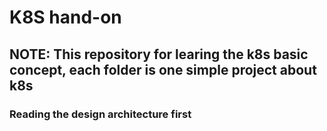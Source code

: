 # K8S hand-on
## NOTE: This repository for learing the k8s basic concept, each folder is one simple project about k8s

### Reading the design architecture first
